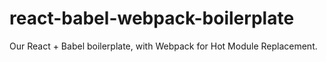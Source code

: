# react-babel-webpack-boilerplate
Our React + Babel boilerplate, with Webpack for Hot Module Replacement.
